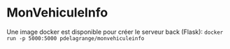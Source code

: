 # MonVehiculeInfo

Une image docker est disponible pour créer le serveur back (Flask):
`docker run -p 5000:5000 pdelagrange/monvehiculeinfo`
